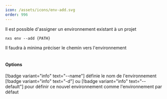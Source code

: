 ```yaml
---
icon: /assets/icons/env-add.svg
order: 996
---
```

Il est possible d'assigner un environnement existant à un projet

```console
nxs env --add {PATH}
```

Il faudra à minima préciser le chemin vers l'environnement
<br><br>

#### Options

[!badge variant="info" text="--name"] définie le nom de l'environnement<br>
[!badge variant="info" text="-d"] ou [!badge variant="info" text="--default"] pour définir ce nouvel environnement comme l'environnement par défaut<br>
